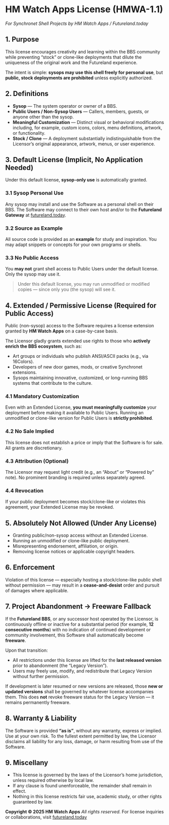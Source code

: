 # **HM Watch Apps License (HMWA-1.1)**
_For Synchronet Shell Projects by HM Watch Apps / Futureland.today_

## **1. Purpose**
This license encourages creativity and learning within the BBS community while preventing “stock” or clone-like deployments that dilute the uniqueness of the original work and the Futureland experience.

The intent is simple: **sysops may use this shell freely for personal use**, but **public, stock deployments are prohibited** unless explicitly authorized.

## **2. Definitions**
- **Sysop** — The system operator or owner of a BBS.
- **Public Users / Non-Sysop Users** — Callers, members, guests, or anyone other than the sysop.
- **Meaningful Customization** — Distinct visual or behavioral modifications including, for example, custom icons, colors, menu definitions, artwork, or functionality.
- **Stock / Clone** — A deployment substantially indistinguishable from the Licensor’s original appearance, artwork, menus, or user experience.

## **3. Default License (Implicit, No Application Needed)**
Under this default license, **sysop-only use** is automatically granted.

### 3.1 Sysop Personal Use
Any sysop may install and use the Software as a personal shell on their BBS. The Software may connect to their own host and/or to the **Futureland Gateway** at [futureland.today](https://futureland.today).

### 3.2 Source as Example
All source code is provided as an **example** for study and inspiration. You may adapt snippets or concepts for your own programs or shells.

### 3.3 No Public Access
You **may not** grant shell access to Public Users under the default license. Only the sysop may use it.

> Under this default license, you may run unmodified or modified copies — since only you (the sysop) will see it.

## **4. Extended / Permissive License (Required for Public Access)**
Public (non-sysop) access to the Software requires a license extension granted by **HM Watch Apps** on a case-by-case basis.

The Licensor gladly grants extended use rights to those who **actively enrich the BBS ecosystem**, such as:
- Art groups or individuals who publish ANSI/ASCII packs (e.g., via 16Colors).
- Developers of new door games, mods, or creative Synchronet extensions.
- Sysops maintaining innovative, customized, or long-running BBS systems that contribute to the culture.

### 4.1 Mandatory Customization
Even with an Extended License, **you must meaningfully customize** your deployment before making it available to Public Users.
Running an unmodified or clone-like version for Public Users is **strictly prohibited**.

### 4.2 No Sale Implied
This license does not establish a price or imply that the Software is for sale. All grants are discretionary.

### 4.3 Attribution (Optional)
The Licensor may request light credit (e.g., an “About” or “Powered by” note). No prominent branding is required unless separately agreed.

### 4.4 Revocation
If your public deployment becomes stock/clone-like or violates this agreement, your Extended License may be revoked.

## **5. Absolutely Not Allowed (Under Any License)**
- Granting public/non-sysop access without an Extended License.
- Running an unmodified or clone-like public deployment.
- Misrepresenting endorsement, affiliation, or origin.
- Removing license notices or applicable copyright headers.

## **6. Enforcement**
Violation of this license — especially hosting a stock/clone-like public shell without permission — may result in a **cease-and-desist** order and pursuit of damages where applicable.

## **7. Project Abandonment → Freeware Fallback**
If the **Futureland BBS**, or any successor host operated by the Licensor, is continuously offline or inactive for a substantial period (for example, **12 consecutive months**) with no indication of continued development or community involvement, this Software shall automatically become **freeware**.

Upon that transition:
- All restrictions under this license are lifted for the **last released version** prior to abandonment (the “Legacy Version”).
- Users may freely use, modify, and redistribute that Legacy Version without further permission.

If development is later resumed or new versions are released, those **new or updated versions** shall be governed by whatever license accompanies them.
This does **not** revoke freeware status for the Legacy Version — it remains permanently freeware.

## **8. Warranty & Liability**
The Software is provided **“as is”**, without any warranty, express or implied.
Use at your own risk. To the fullest extent permitted by law, the Licensor disclaims all liability for any loss, damage, or harm resulting from use of the Software.

## **9. Miscellany**
- This license is governed by the laws of the Licensor’s home jurisdiction, unless required otherwise by local law.
- If any clause is found unenforceable, the remainder shall remain in effect.
- Nothing in this license restricts fair use, academic study, or other rights guaranteed by law.

**Copyright © 2025 HM Watch Apps**
_All rights reserved._
For license inquiries or collaborations, visit [futureland.today](https://futureland.today)
